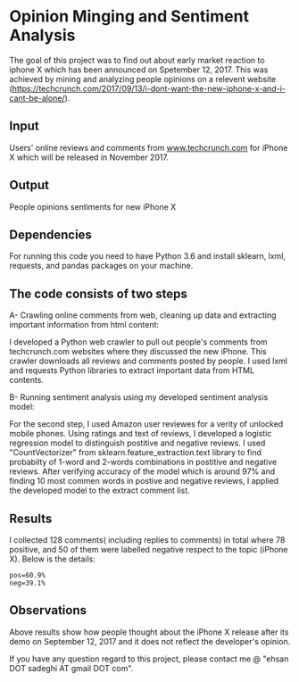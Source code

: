 
Opinion Minging and Sentiment Analysis 
==================

The goal of this project was to find out about early market reaction to iphone X which has been announced on Spetember 12, 2017. This was achieved by mining and analyzing people opinions on a relevent website (https://techcrunch.com/2017/09/13/i-dont-want-the-new-iphone-x-and-i-cant-be-alone/).

## Input
 
Users' online reviews and comments from www.techcrunch.com for iPhone X which will be released in November 2017.

## Output

People opinions sentiments for new iPhone X

## Dependencies

For running this code you need to have Python 3.6 and install sklearn, lxml, requests, and pandas packages on your machine. 

## The code consists of two steps

A- Crawling online comments from web, cleaning up data and extracting important information from html content:

I developed a Python web crawler to pull out people's comments from techcrunch.com websites where they discussed the new iPhone. This crawler downloads all reviews and comments posted by people. I used lxml and requests Python libraries to extract important data from HTML contents.

B- Running sentiment analysis using my developed sentiment analysis model:

For the second step, I used Amazon user reviewes for a verity of unlocked mobile phones. Using ratings and text of reviews, I developed a logistic regression model to distinguish postitive and negative reviews. I used "CountVectorizer" from sklearn.feature_extraction.text
library to find probabilty of 1-word and 2-words combinations in postitive and negative reviews.
After verifying accuracy of the model which is around 97% and finding 10 most commen words in postive and negative reviews, I applied the developed model to the extract comment list. 

## Results

I collected 128 comments( including replies to comments) in total where 78 positive, and 50 of them were labelled 
negative respect to the topic (iPhone X). Below is the details:

	pos=60.9%
	neg=39.1%


## Observations

Above results show how people thought about the iPhone X release after its demo on September 12, 2017 and it does not reflect 
the developer's opinion.
 
If you have any question regard to this project, please contact me @ "ehsan DOT sadeghi AT gmail DOT com".
